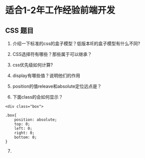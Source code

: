 # 适合1-2年工作经验前端开发
## CSS 题目

1. 介绍一下标准的css的盒子模型？低版本IE的盒子模型有什么不同?

2. CSS选择符有哪些？那些属于可以继承？

3. css优先级如何计算?

4. display有哪些值？说明他们的作用

5. position的值releave和absolute定位远点是？

6. 下面class的会如何显示？ 
```
<div class="box">

.box{
    position: absolute;
    top: 0;
    left: 0;
    right: 0;
    bottom: 0;
}
```

7. 